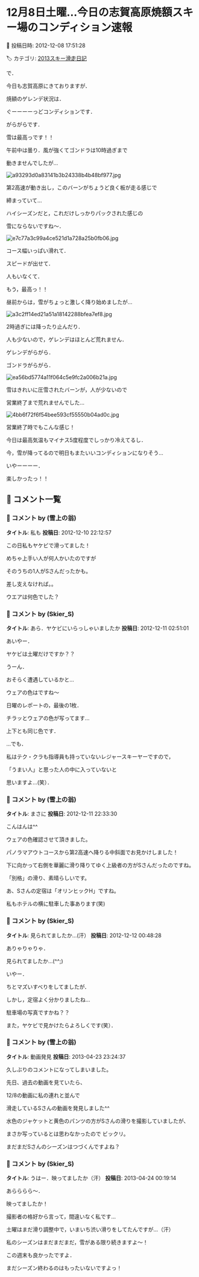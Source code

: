# 12月8日土曜…今日の志賀高原焼額スキー場のコンディション速報

📅 投稿日時: 2012-12-08 17:51:28

🏷️ カテゴリ: [2013スキー滑走日記](c91dbe557f9a69230b1600e48622fdd61.md)

で．


今日も志賀高原にきておりますが．





焼額のゲレンデ状況は．


ぐーーーーっどコンディションです．


がらがらです．


雪は最高っです！！





午前中は曇り．風が強くてゴンドラは10時過ぎまで


動きませんでしたが…




![a93293d0a83141b3b24338b4b48bf977.jpg](images/a93293d0a83141b3b24338b4b48bf977.jpg)







第2高速が動き出し，このバーンがちょうど良く板が走る感じで


締まっていて…


ハイシーズンだと，これだけしっかりパックされた感じの


雪にならないですね～．




![e7c77a3c99a4ce521d1a728a25b0fb06.jpg](images/e7c77a3c99a4ce521d1a728a25b0fb06.jpg)




コース幅いっぱい滑れて．


スピードが出せて．


人もいなくて．


もう，最高っ！！





昼前からは，雪がちょっと激しく降り始めましたが…




![a3c2ff14ed21a51a18142288bfea7ef8.jpg](images/a3c2ff14ed21a51a18142288bfea7ef8.jpg)







2時過ぎには降ったり止んだり．


人も少ないので，ゲレンデはほとんど荒れません．


ゲレンデがらがら．


ゴンドラがらがら．




![ea56bd5774a11f064c5e9fc2a006b21a.jpg](images/ea56bd5774a11f064c5e9fc2a006b21a.jpg)







雪はきれいに圧雪されたバーンが，人が少ないので


営業終了まで荒れませんでした…




![4bb6f72f6f54bee593cf55550b04ad0c.jpg](images/4bb6f72f6f54bee593cf55550b04ad0c.jpg)




営業終了時でもこんな感じ！





今日は最高気温もマイナス5度程度でしっかり冷えてるし．


今，雪が降ってるので明日もまたいいコンディションになりそう…





いやーーーー．


楽しかったっ！！

## 💬 コメント一覧

### 💬 コメント by (雪上の翁)
**タイトル**: 私も
**投稿日**: 2012-12-10 22:12:57

この日私もヤケビで滑ってました！

めちゃ上手い人が何人かいたのですが

そのうちの1人がSさんだったかも。

差し支えなければ。。

ウエアは何色でした？

### 💬 コメント by (Skier_S)
**タイトル**: あら．ヤケビにいらっしゃいましたか
**投稿日**: 2012-12-11 02:51:01

あいやー．

ヤケビは土曜だけですか？？



うーん．

おそらく遭遇しているかと…



ウェアの色はですね～

日曜のレポートの，最後の1枚．

チラッとウェアの色が写ってます…

上下とも同じ色です．



…でも．

私はテク・クラも指導員も持っていないレジャースキーヤーですので，

「うまい人」と思った人の中に入っていないと

思いますよ…(笑）．

### 💬 コメント by (雪上の翁)
**タイトル**: まさに
**投稿日**: 2012-12-11 22:33:30

こんはんは^^

ウェアの色確認させて頂きました。

パノラマアウトコースから第2高速へ降りる中斜面でお見かけしました！

下に向かって右側を華麗に滑り降りてゆく上級者の方がSさんだったのですね。

「別格」の滑り、素晴らしいです。

あ、Sさんの定宿は「オリンヒックH」ですね。

私もホテルの横に駐車した事あります(笑)

### 💬 コメント by (Skier_S)
**タイトル**: 見られてましたか…(汗）
**投稿日**: 2012-12-12 00:48:28

ありゃりゃりゃ．

見られてましたか…(^^;)

いやー．

ちとマズいすべりをしてましたが．



しかし，定宿よく分かりましたね…

駐車場の写真ですかね？？



また，ヤケビで見かけたらよろしくです(笑）．

### 💬 コメント by (雪上の翁)
**タイトル**: 動画発見
**投稿日**: 2013-04-23 23:24:37

久しぶりのコメントになってしまいました。

先日、過去の動画を見ていたら、

12/8の動画に私の連れと並んで

滑走しているSさんの動画を発見しました^^

水色のジャケットと黄色のパンツの方がSさんの滑りを撮影していましたが、

まさか写っているとは思わなかったので ビックリ。

まだまだSさんのシーズンはつづくんですよね？

### 💬 コメント by (Skier_S)
**タイトル**: うはー．映ってましたか（汗）
**投稿日**: 2013-04-24 00:19:14

あらららら～．

映ってましたか！

撮影者の格好から言って，間違いなく私です…

土曜はまだ滑り調整中で，いまいち渋い滑りをしてたんですが…（汗）



私のシーズンはまだまだまだ，雪がある限り続きますよ～！

この週末も良かったですよ．

まだシーズン終わるのはもったいないですよっ！

